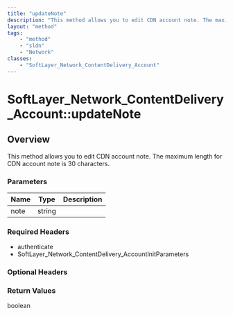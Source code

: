 ```yaml
---
title: "updateNote"
description: "This method allows you to edit CDN account note. The maximum length for CDN account note is 30 characters."
layout: "method"
tags:
    - "method"
    - "sldn"
    - "Network"
classes:
    - "SoftLayer_Network_ContentDelivery_Account"
---
```

# SoftLayer_Network_ContentDelivery_Account::updateNote
## Overview 
This method allows you to edit CDN account note. The maximum length for CDN account note is 30 characters. 

### Parameters 
|Name | Type | Description |
| --- | --- | --- |
|note| string| |


### Required Headers
* authenticate
* SoftLayer_Network_ContentDelivery_AccountInitParameters

### Optional Headers

### Return Values
boolean

